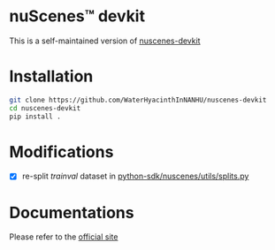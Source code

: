 # nuScenes™ devkit

This is a self-maintained version of [nuscenes-devkit](https://github.com/nutonomy/nuscenes-devkit)

# Installation

```bash
git clone https://github.com/WaterHyacinthInNANHU/nuscenes-devkit
cd nuscenes-devkit
pip install .
```

# Modifications

- [x] re-split *trainval* dataset in [python-sdk/nuscenes/utils/splits.py](https://github.com/WaterHyacinthInNANHU/nuscenes-devkit/blob/master/python-sdk/nuscenes/utils/splits.py)

# Documentations

Please refer to the [official site](https://github.com/nutonomy/nuscenes-devkit)